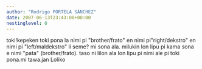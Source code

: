 ```yaml
---
author: "Rodrigo PORTELA SÁNCHEZ"
date: 2007-06-13T23:43:00+00:00
nestinglevel: 0
---
```

toki!kepeken toki pona la nimi pi "brother/frato" en nimi pi"right/dekstro" en nimi pi "left/maldekstro" li seme? mi sona ala. milukin lon lipu pi kama sona e nimi "pata" (brother/frato). taso ni lilon ala lon lipu pi nimi ale pi toki pona.mi tawa.jan Loliko